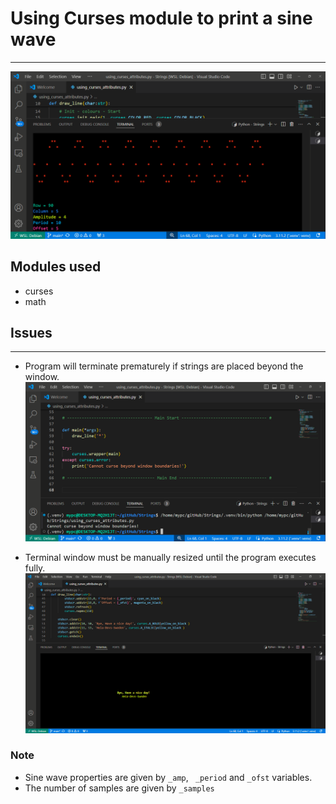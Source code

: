 # Using Curses module to print a sine wave
---
![Sine wave screenshot.](/screenshots/curses_pic.png)
## Modules used
* curses <built-in>
* math <built-in>

## Issues
---

* Program will terminate prematurely if strings are placed beyond the window.
!["Curses" error handled using `try:', 'except:` block](/screenshots/curse_error.png)

* Terminal window must be manually resized until the program executes fully.
![Program output upon succesfull execution](/screenshots/curse_executed.png)

### Note
* Sine wave properties are given by `_amp`, ` _period` and `_ofst` variables.
* The number of samples are given by `_samples`
